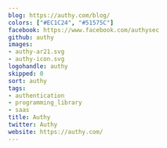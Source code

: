 ```yaml
---
blog: https://authy.com/blog/
colors: ["#EC1C24", "#51575C"]
facebook: https://www.facebook.com/authysec
github: authy
images:
- authy-ar21.svg
- authy-icon.svg
logohandle: authy
skipped: 0
sort: authy
tags:
- authentication
- programming_library
- saas
title: Authy
twitter: Authy
website: https://authy.com/
---
```


